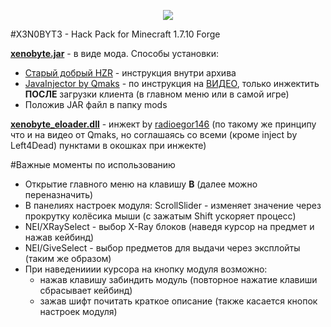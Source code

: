 <p align="center"><img src="https://github.com/N1nt4nd0/Xenobyte/blob/master/logo.png"></p>

#X3N0BYT3 - Hack Pack for Minecraft 1.7.10 Forge

<a href="https://github.com/N1nt4nd0/Xenobyte/blob/master/xenobyte.jar"><b>xenobyte.jar</b></a> - в виде мода. Способы установки:
  - <a href="https://yadi.sk/d/VRL1rF5E3KQHzb">Старый добрый HZR</a> - инструкция внутри архива
  - <a href="https://yadi.sk/d/l-bIC0a-grPrgA">JavaInjector by Qmaks</a> - по инструкция на <a href="https://www.youtube.com/watch?v=hmquFs06PlU">ВИДЕО</a>, только инжектить <b>ПОСЛЕ</b> загрузки клиента (в главном меню или в самой игре)
  - Положив JAR файл в папку mods
  
<a href="https://github.com/N1nt4nd0/Xenobyte/blob/master/xenobyte_eloader.dll"><b>xenobyte_eloader.dll</b></a> - инжект by <a href="https://github.com/radioegor146">radioegor146</a> (по такому же принципу что и на видео от Qmaks, но соглашаясь со всеми (кроме inject by Left4Dead) пунктами в окошках при инжекте)

#Важные моменты по использованию

  - Открытие главного меню на клавишу <b>B</b> (далее можно переназначить)
  - В панелиях настроек модуля: ScrollSlider - изменяет значение через прокрутку колёсика мыши (с зажатым Shift ускоряет процесс)
  - NEI/XRaySelect - выбор X-Ray блоков (наведя курсор на предмет и нажав кейбинд)
  - NEI/GiveSelect - выбор предметов для выдачи через эксплойты (таким же образом)
  - При наведенииии курсора на кнопку модуля возможно:
      + нажав клавишу забиндить модуль (повторное нажатие клавиши сбрасывает кейбинд)
      + зажав шифт почитать краткое описание (также касается кнопок настроек модуля)
